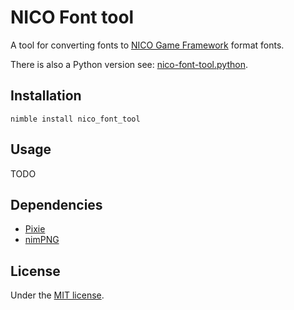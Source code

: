 # NICO Font tool

A tool for converting fonts to [NICO Game Framework](https://github.com/ftsf/nico) format fonts.

There is also a Python version see: [nico-font-tool.python](https://github.com/TakWolf/nico-font-tool.python).

## Installation

```commandline
nimble install nico_font_tool
```

## Usage

TODO

## Dependencies

- [Pixie](https://github.com/treeform/pixie)
- [nimPNG](https://github.com/jangko/nimPNG)

## License

Under the [MIT license](LICENSE).
